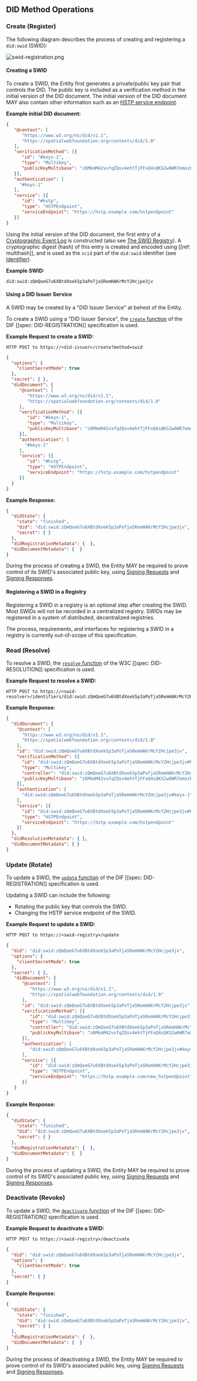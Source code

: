 ## DID Method Operations

### Create (Register)

The following diagram describes the process of creating and registering a `did:swid` (SWID):

![swid-registration.png](./images/swid-registration.png)

#### Creating a SWID

To create a SWID, the Entity first generates a private/public key pair that controls the DID.
The public key is included as a verification method in the initial version of the DID document.
The initial version of the DID document MAY also contain other information such as an
[HSTP service endpoint](#hstp-service-endpoint-type).

**Example initial DID document:**

```json
{
   "@context": [
      "https://www.w3.org/ns/did/v1.1",
      "https://spatialwebfoundation.org/contexts/did/1.0"
   ],
   "verificationMethod": [{
      "id": "#keys-1",
      "type": "Multikey",
      "publicKeyMultibase": "z6MkmM42vxfqZQsv4ehtTjFFxQ4sQKS2w6WR7emozFAn5cxu"
   }],
   "authentication": [
     "#keys-1"
   ],
   "service": [{
      "id": "#hstp",
      "type": "HSTPEndpoint",
      "serviceEndpoint": "https://hstp.example.com/hstpendpoint"
   }]
}
```

Using the initial version of the DID document, the first entry of a [Cryptographic Event Log](https://digitalbazaar.github.io/cel-spec/#the-did-document-cel-specification)
is constructed (also see [The SWID Registry](#the-swid-registry)).
A cryptographic digest (hash) of this entry is created and encoded using [[ref: multihash]], and
is used as the `scid` part of the `did:swid` identifier (see [Identifier](#identifier)).

**Example SWID:**

```
did:swid:zQmQoeG7u6XBtdXoek5p3aPoTjaSRemHAKrMcY2Hcjpe3jv
```

#### Using a DID Issuer Service

A SWID may be created by a "DID Issuer Service" at behest of the Entity.

To create a SWID using a "DID Issuer Service", the [`create` function](https://identity.foundation/did-registration/#create) of the
DIF [[spec: DID-REGISTRATION]] specification is used.

**Example Request to create a SWID:**

```
HTTP POST to https://<did-issuer>/create?method=swid
```

```json
{
  "options": {
    "clientSecretMode": true
  },
  "secret": { },
  "didDocument": {
     "@context": [
        "https://www.w3.org/ns/did/v1.1",
        "https://spatialwebfoundation.org/contexts/did/1.0"
     ],
     "verificationMethod": [{
        "id": "#keys-1",
        "type": "Multikey",
        "publicKeyMultibase": "z6MkmM42vxfqZQsv4ehtTjFFxQ4sQKS2w6WR7emozFAn5cxu"
     }],
     "authentication": [
       "#keys-1"
     ],
     "service": [{
        "id": "#hstp",
        "type": "HSTPEndpoint",
        "serviceEndpoint": "https://hstp.example.com/hstpendpoint"
     }]
  }
}
```

**Example Response:**

```json
{
  "didState": {
    "state": "finished",
    "did": "did:swid:zQmQoeG7u6XBtdXoek5p3aPoTjaSRemHAKrMcY2Hcjpe3jv",
    "secret": { }
  },
  "didRegistrationMetadata": {  },
  "didDocumentMetadata": {  }
}
```

During the process of creating a SWID, the Entity MAY be required to prove control
of its SWID's associated public key, using  [Signing Requests](https://identity.foundation/did-registration/#signing-request-set)
and [Signing Responses](https://identity.foundation/did-registration/#signing-response-set).

#### Registering a SWID in a Registry

Registering a SWID in a registry is an optional step after creating the SWID. Most SWIDs will not be recorded
in a centralized registry. SWIDs may be registered in a system of distributed, decentralized registries.

The process, requirements, and interfaces for registering a SWID in a registry is currently out-of-scope
of this specification.

### Read (Resolve)

To resolve a SWID, the [`resolve` function](https://www.w3.org/TR/did-resolution/#resolving) of the
W3C [[spec: DID-RESOLUTION]] specification is used.

**Example Request to resolve a SWID:**

```
HTTP POST to https://<swid-resolver>/identifiers/did:swid:zQmQoeG7u6XBtdXoek5p3aPoTjaSRemHAKrMcY2Hcjpe3jv
```

**Example Response:**

```json
{
  "didDocument": {
    "@context": [
      "https://www.w3.org/ns/did/v1.1",
      "https://spatialwebfoundation.org/contexts/did/1.0"
    ],
    "id": "did:swid:zQmQoeG7u6XBtdXoek5p3aPoTjaSRemHAKrMcY2Hcjpe3jv",
    "verificationMethod": [{
      "id": "did:swid:zQmQoeG7u6XBtdXoek5p3aPoTjaSRemHAKrMcY2Hcjpe3jv#keys-1",
      "type": "Multikey",
      "controller": "did:swid:zQmQoeG7u6XBtdXoek5p3aPoTjaSRemHAKrMcY2Hcjpe3jv",
      "publicKeyMultibase": "z6MkmM42vxfqZQsv4ehtTjFFxQ4sQKS2w6WR7emozFAn5cxu"
    }],
    "authentication": [
      "did:swid:zQmQoeG7u6XBtdXoek5p3aPoTjaSRemHAKrMcY2Hcjpe3jv#keys-1"
    ],
    "service": [{
      "id": "did:swid:zQmQoeG7u6XBtdXoek5p3aPoTjaSRemHAKrMcY2Hcjpe3jv#hstp",
      "type": "HSTPEndpoint",
      "serviceEndpoint": "https://hstp.example.com/hstpendpoint"
    }]
  },
  "didResolutionMetadata": { },
  "didDocumentMetadata": { }
}
```

### Update (Rotate)

To update a SWID, the [`update` function](https://identity.foundation/did-registration/#update) of the
DIF [[spec: DID-REGISTRATION]] specification is used.

Updating a SWID can include the following:
- Rotating the public key that controls the SWID.
- Changing the HSTP service endpoint of the SWID.

**Example Request to update a SWID:**

```
HTTP POST to https://<swid-registry>/update
```

```json
{
  "did": "did:swid:zQmQoeG7u6XBtdXoek5p3aPoTjaSRemHAKrMcY2Hcjpe3jv",
  "options": {
    "clientSecretMode": true
  },
  "secret": { },
   "didDocument": {
      "@context": [
         "https://www.w3.org/ns/did/v1.1",
         "https://spatialwebfoundation.org/contexts/did/1.0"
      ],
      "id": "did:swid:zQmQoeG7u6XBtdXoek5p3aPoTjaSRemHAKrMcY2Hcjpe3jv",
      "verificationMethod": [{
         "id": "did:swid:zQmQoeG7u6XBtdXoek5p3aPoTjaSRemHAKrMcY2Hcjpe3jv#keys-1",
         "type": "Multikey",
         "controller": "did:swid:zQmQoeG7u6XBtdXoek5p3aPoTjaSRemHAKrMcY2Hcjpe3jv",
         "publicKeyMultibase": "z6MkmM42vxfqZQsv4ehtTjFFxQ4sQKS2w6WR7emozFAn5cxu"
      }],
      "authentication": [
         "did:swid:zQmQoeG7u6XBtdXoek5p3aPoTjaSRemHAKrMcY2Hcjpe3jv#keys-1"
      ],
      "service": [{
         "id": "did:swid:zQmQoeG7u6XBtdXoek5p3aPoTjaSRemHAKrMcY2Hcjpe3jv#hstp",
         "type": "HSTPEndpoint",
         "serviceEndpoint": "https://hstp.example.com/new_hstpendpoint"
      }]
   }
}
```

**Example Response:**

```json
{
  "didState": {
    "state": "finished",
    "did": "did:swid:zQmQoeG7u6XBtdXoek5p3aPoTjaSRemHAKrMcY2Hcjpe3jv", 
    "secret": { }
  },
  "didRegistrationMetadata": {  },
  "didDocumentMetadata": {  }
}
```

During the process of updating a SWID, the Entity MAY be required to prove control
of its SWID's associated public key, using  [Signing Requests](https://identity.foundation/did-registration/#signing-request-set)
and [Signing Responses](https://identity.foundation/did-registration/#signing-response-set).

### Deactivate (Revoke)

To update a SWID, the [`deactivate` function](https://identity.foundation/did-registration/#deactivate) of the
DIF [[spec: DID-REGISTRATION]] specification is used.

**Example Request to deactivate a SWID:**

```
HTTP POST to https://<swid-registry>/deactivate
```

```json
{
  "did": "did:swid:zQmQoeG7u6XBtdXoek5p3aPoTjaSRemHAKrMcY2Hcjpe3jv",
  "options": {
    "clientSecretMode": true
  },
  "secret": { }
}
```

**Example Response:**

```json
{
  "didState": {
    "state": "finished",
    "did": "did:swid:zQmQoeG7u6XBtdXoek5p3aPoTjaSRemHAKrMcY2Hcjpe3jv", 
    "secret": { }
  },
  "didRegistrationMetadata": {  },
  "didDocumentMetadata": {  }
}
```

During the process of deactivating a SWID, the Entity MAY be required to prove control
of its SWID's associated public key, using  [Signing Requests](https://identity.foundation/did-registration/#signing-request-set)
and [Signing Responses](https://identity.foundation/did-registration/#signing-response-set).
